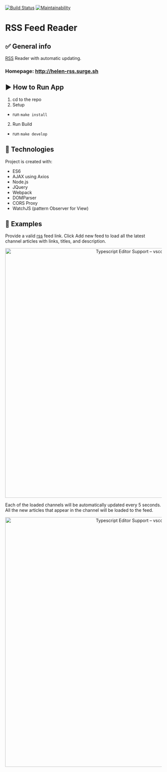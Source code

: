 [![Build Status](https://travis-ci.org/helenkyryliuk/project-lvl3-s402.svg?branch=master)](https://travis-ci.org/helenkyryliuk/project-lvl3-s402)
[![Maintainability](https://api.codeclimate.com/v1/badges/3a88c23d14c26e44e20c/maintainability)](https://codeclimate.com/github/helenkyryliuk/project-lvl3-s402/maintainability)


# RSS Feed Reader 

## :white_check_mark: General info

[RSS](https://en.wikipedia.org/wiki/RSS) Reader with automatic updating.

### Homepage: http://helen-rss.surge.sh


## :arrow_forward: How to Run App

1. cd to the repo
2. Setup
  - run `make install`
2. Run Build
  - run `make develop`

## :hammer: Technologies

Project is created with:
* ES6
* AJAX using Axios
* Node.js
* JQuery
* Webpack
* DOMParser
* CORS Proxy
* WatchJS (pattern Observer for View)

## :file_folder: Examples

Provide a valid [rss](https://en.wikipedia.org/wiki/RSS) feed link. Click Add new feed to load all the latest channel articles with links, titles, and description.

<p align="center">
  <img alt="Typescript Editor Support – vscode" width="800" src="public/assets/MainPage.png">
</p>

Each of the loaded channels will be automatically updated every 5 seconds. All the new articles that appear in the channel will be loaded to the feed.

<p align="center">
  <img alt="Typescript Editor Support – vscode" width="800" src="public/assets/PageForUpdate.png">
</p>